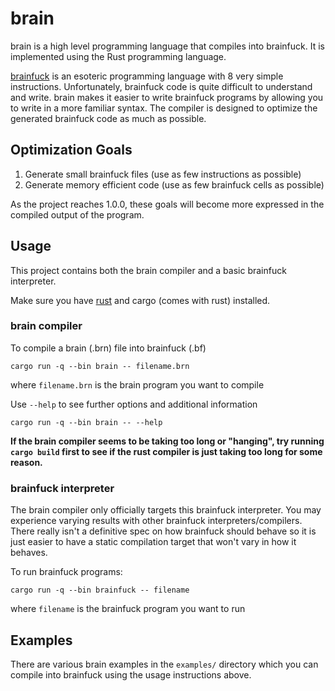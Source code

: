 # brain

brain is a high level programming language that compiles into brainfuck. It is
implemented using the Rust programming language.

[brainfuck][brainfuck] is an esoteric programming language with 8 very simple
instructions. Unfortunately, brainfuck code is quite difficult to understand and
write. brain makes it easier to write brainfuck programs by allowing you to
write in a more familiar syntax. The compiler is designed to optimize the
generated brainfuck code as much as possible.

## Optimization Goals

1. Generate small brainfuck files (use as few instructions as possible)
2. Generate memory efficient code (use as few brainfuck cells as possible)

As the project reaches 1.0.0, these goals will become more expressed in the
compiled output of the program.

## Usage

This project contains both the brain compiler and a basic brainfuck interpreter.

Make sure you have [rust][rust] and cargo (comes with rust) installed.

### brain compiler

To compile a brain (.brn) file into brainfuck (.bf)
```
cargo run -q --bin brain -- filename.brn
```
where `filename.brn` is the brain program you want to compile

Use `--help` to see further options and additional information
```
cargo run -q --bin brain -- --help
```

**If the brain compiler seems to be taking too long or "hanging", try running
`cargo build` first to see if the rust compiler is just taking too long for
some reason.**

### brainfuck interpreter

The brain compiler only officially targets this brainfuck interpreter. You may
experience varying results with other brainfuck interpreters/compilers. There
really isn't a definitive spec on how brainfuck should behave so it is just
easier to have a static compilation target that won't vary in how it behaves.

To run brainfuck programs:
```
cargo run -q --bin brainfuck -- filename
```
where `filename` is the brainfuck program you want to run

## Examples

There are various brain examples in the `examples/` directory which you can
compile into brainfuck using the usage instructions above.

[brainfuck]: http://www.muppetlabs.com/~breadbox/bf/
[rust]: https://www.rust-lang.org/

